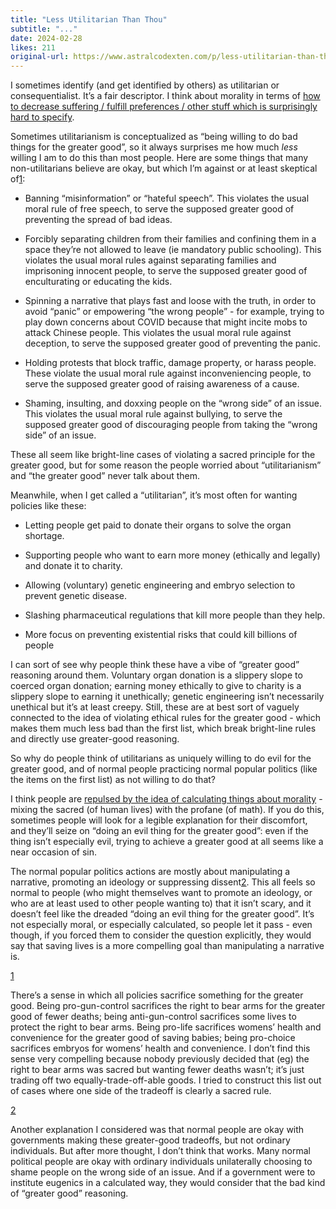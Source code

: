 ```yaml
---
title: "Less Utilitarian Than Thou"
subtitle: "..."
date: 2024-02-28
likes: 211
original-url: https://www.astralcodexten.com/p/less-utilitarian-than-thou
---
```

I sometimes identify (and get identified by others) as utilitarian or consequentialist. It’s a fair descriptor. I think about morality in terms of [how to decrease suffering / fulfill preferences / other stuff which is surprisingly hard to specify](https://academic.oup.com/book/564/chapter-abstract/135299483?redirectedFrom=fulltext&login=false).

Sometimes utilitarianism is conceptualized as “being willing to do bad things for the greater good”, so it always surprises me how much _less_ willing I am to do this than most people. Here are some things that many non-utilitarians believe are okay, but which I’m against or at least skeptical of[1](/p/less-utilitarian-than-thou#footnote-1-142053656):

  * Banning “misinformation” or “hateful speech”. This violates the usual moral rule of free speech, to serve the supposed greater good of preventing the spread of bad ideas.

  * Forcibly separating children from their families and confining them in a space they’re not allowed to leave (ie mandatory public schooling). This violates the usual moral rules against separating families and imprisoning innocent people, to serve the supposed greater good of enculturating or educating the kids.

  * Spinning a narrative that plays fast and loose with the truth, in order to avoid “panic” or empowering “the wrong people” - for example, trying to play down concerns about COVID because that might incite mobs to attack Chinese people. This violates the usual moral rule against deception, to serve the supposed greater good of preventing the panic.

  * Holding protests that block traffic, damage property, or harass people. These violate the usual moral rule against inconveniencing people, to serve the supposed greater good of raising awareness of a cause.

  * Shaming, insulting, and doxxing people on the “wrong side” of an issue. This violates the usual moral rule against bullying, to serve the supposed greater good of discouraging people from taking the “wrong side” of an issue.




These all seem like bright-line cases of violating a sacred principle for the greater good, but for some reason the people worried about “utilitarianism” and “the greater good” never talk about them.

Meanwhile, when I get called a “utilitarian”, it’s most often for wanting policies like these:

  * Letting people get paid to donate their organs to solve the organ shortage.

  * Supporting people who want to earn more money (ethically and legally) and donate it to charity.

  * Allowing (voluntary) genetic engineering and embryo selection to prevent genetic disease.

  * Slashing pharmaceutical regulations that kill more people than they help.

  * More focus on preventing existential risks that could kill billions of people




I can sort of see why people think these have a vibe of “greater good” reasoning around them. Voluntary organ donation is a slippery slope to coerced organ donation; earning money ethically to give to charity is a slippery slope to earning it unethically; genetic engineering isn’t necessarily unethical but it’s at least creepy. Still, these are at best sort of vaguely connected to the idea of violating ethical rules for the greater good - which makes them much less bad than the first list, which break bright-line rules and directly use greater-good reasoning.

So why do people think of utilitarians as uniquely willing to do evil for the greater good, and of normal people practicing normal popular politics (like the items on the first list) as not willing to do that?

I think people are [repulsed by the idea of calculating things about morality](https://doi.org/10.1016/S1364-6613\(03\)00135-9) \- mixing the sacred (of human lives) with the profane (of math). If you do this, sometimes people will look for a legible explanation for their discomfort, and they’ll seize on “doing an evil thing for the greater good”: even if the thing isn’t especially evil, trying to achieve a greater good at all seems like a near occasion of sin.

The normal popular politics actions are mostly about manipulating a narrative, promoting an ideology or suppressing dissent[2](/p/less-utilitarian-than-thou#footnote-2-142053656). This all feels so normal to people (who might themselves want to promote an ideology, or who are at least used to other people wanting to) that it isn’t scary, and it doesn’t feel like the dreaded “doing an evil thing for the greater good”. It’s not especially moral, or especially calculated, so people let it pass - even though, if you forced them to consider the question explicitly, they would say that saving lives is a more compelling goal than manipulating a narrative is.

[1](/p/less-utilitarian-than-thou#footnote-anchor-1-142053656)

There’s a sense in which all policies sacrifice something for the greater good. Being pro-gun-control sacrifices the right to bear arms for the greater good of fewer deaths; being anti-gun-control sacrifices some lives to protect the right to bear arms. Being pro-life sacrifices womens’ health and convenience for the greater good of saving babies; being pro-choice sacrifices embryos for womens’ health and convenience. I don’t find this sense very compelling because nobody previously decided that (eg) the right to bear arms was sacred but wanting fewer deaths wasn’t; it’s just trading off two equally-trade-off-able goods. I tried to construct this list out of cases where one side of the tradeoff is clearly a sacred rule.

[2](/p/less-utilitarian-than-thou#footnote-anchor-2-142053656)

Another explanation I considered was that normal people are okay with governments making these greater-good tradeoffs, but not ordinary individuals. But after more thought, I don’t think that works. Many normal political people are okay with ordinary individuals unilaterally choosing to shame people on the wrong side of an issue. And if a government were to institute eugenics in a calculated way, they would consider that the bad kind of “greater good” reasoning.
